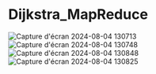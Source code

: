 # Dijkstra_MapReduce
![Capture d'écran 2024-08-04 130713](https://github.com/user-attachments/assets/7035aa18-9ace-4ede-ad67-7cddb9c37a88)
![Capture d'écran 2024-08-04 130748](https://github.com/user-attachments/assets/75573b78-ad8e-480e-902a-8653b8109729)
![Capture d'écran 2024-08-04 130848](https://github.com/user-attachments/assets/ca1dde06-fe12-4fdf-b0c3-4ea59741d884)
![Capture d'écran 2024-08-04 130825](https://github.com/user-attachments/assets/ad489e6f-3d85-4694-ada9-b25c6ada0c97)

